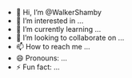 - 👋 Hi, I’m @WalkerShamby
- 👀 I’m interested in ...
- 🌱 I’m currently learning ...
- 💞️ I’m looking to collaborate on ...
- 📫 How to reach me ...
- 😄 Pronouns: ...
- ⚡ Fun fact: ...

<!---
WalkerShamby/WalkerShamby is a ✨ special ✨ repository because its `README.md` (this file) appears on your GitHub profile.
You can click the Preview link to take a look at your changes.
--->
